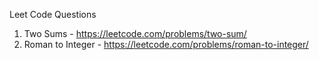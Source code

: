 Leet Code Questions  
1. Two Sums - https://leetcode.com/problems/two-sum/  
2. Roman to Integer - https://leetcode.com/problems/roman-to-integer/